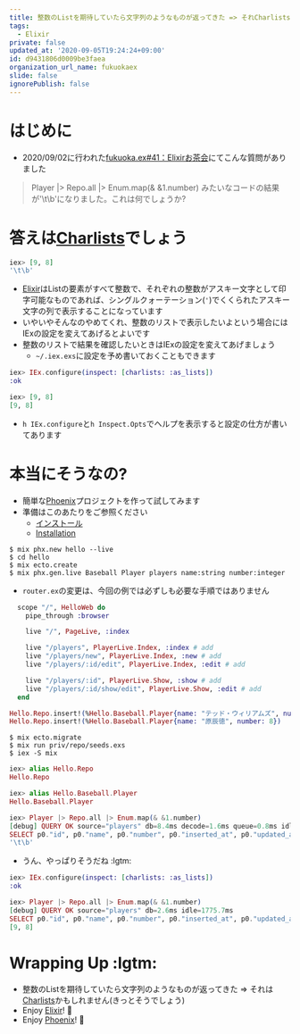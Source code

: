```yaml
---
title: 整数のListを期待していたら文字列のようなものが返ってきた => それCharlistsかも！(Elixir)
tags:
  - Elixir
private: false
updated_at: '2020-09-05T19:24:24+09:00'
id: d9431806d0009be3faea
organization_url_name: fukuokaex
slide: false
ignorePublish: false
---
```

# はじめに
- 2020/09/02に行われた[fukuoka.ex#41：Elixirお茶会](https://fukuokaex.connpass.com/event/186882/)にてこんな質問がありました

> Player |> Repo.all |> Enum.map(& &1.number)
> みたいなコードの結果が'\t\b'になりました。これは何でしょうか?

# 答えは[Charlists](https://hexdocs.pm/elixir/List.html#module-charlists)でしょう

```elixir
iex> [9, 8]
'\t\b'
```

- [Elixir](https://elixir-lang.org/)はListの要素がすべて整数で、それぞれの整数がアスキー文字として印字可能なものであれば、シングルクォーテーション(`'`)でくくられたアスキー文字の列で表示することになっています
- いやいやそんなのやめてくれ、整数のリストで表示したいよという場合にはIExの設定を変えてあげるとよいです
- 整数のリストで結果を確認したいときはIExの設定を変えてあげましょう
    - `~/.iex.exs`に設定を予め書いておくこともできます

```elixir
iex> IEx.configure(inspect: [charlists: :as_lists])
:ok

iex> [9, 8]
[9, 8]
```

- `h IEx.configure`と`h Inspect.Opts`でヘルプを表示すると設定の仕方が書いてあります

# 本当にそうなの?
- 簡単な[Phoenix](https://www.phoenixframework.org/)プロジェクトを作って試してみます
- 準備はこのあたりをご参照ください
    - [インストール](https://fukuoka-ex.github.io/phoenix-guide-ja/guides/1.4/introduction/installation.html)
    - [Installation](https://hexdocs.pm/phoenix/installation.html#content)


```
$ mix phx.new hello --live
$ cd hello 
$ mix ecto.create
$ mix phx.gen.live Baseball Player players name:string number:integer
```

- `router.ex`の変更は、今回の例では必ずしも必要な手順ではありません

```elixir:lib/hello_web/router.ex
  scope "/", HelloWeb do
    pipe_through :browser

    live "/", PageLive, :index

    live "/players", PlayerLive.Index, :index # add
    live "/players/new", PlayerLive.Index, :new # add
    live "/players/:id/edit", PlayerLive.Index, :edit # add

    live "/players/:id", PlayerLive.Show, :show # add
    live "/players/:id/show/edit", PlayerLive.Show, :edit # add
  end
```

```elixir:priv/repo/seeds.exs
Hello.Repo.insert!(%Hello.Baseball.Player{name: "テッド・ウィリアムズ", number: 9})
Hello.Repo.insert!(%Hello.Baseball.Player{name: "原辰徳", number: 8})
```

```
$ mix ecto.migrate
$ mix run priv/repo/seeds.exs
$ iex -S mix
```

```elixir
iex> alias Hello.Repo
Hello.Repo

iex> alias Hello.Baseball.Player
Hello.Baseball.Player

iex> Player |> Repo.all |> Enum.map(& &1.number)
[debug] QUERY OK source="players" db=8.4ms decode=1.6ms queue=0.8ms idle=1527.6ms
SELECT p0."id", p0."name", p0."number", p0."inserted_at", p0."updated_at" FROM "players" AS p0 []
'\t\b'
```
- うん、やっぱりそうだね :lgtm: 

```elixir
iex> IEx.configure(inspect: [charlists: :as_lists])
:ok

iex> Player |> Repo.all |> Enum.map(& &1.number)   
[debug] QUERY OK source="players" db=2.6ms idle=1775.7ms
SELECT p0."id", p0."name", p0."number", p0."inserted_at", p0."updated_at" FROM "players" AS p0 []
[9, 8]
```

# Wrapping Up :lgtm: 
- 整数のListを期待していたら文字列のようなものが返ってきた => それは[Charlists](https://hexdocs.pm/elixir/List.html#module-charlists)かもしれません(きっとそうでしょう)
- Enjoy [Elixir](https://elixir-lang.org/)! :rocket: 
- Enjoy [Phoenix](https://www.phoenixframework.org/)! :rocket:

